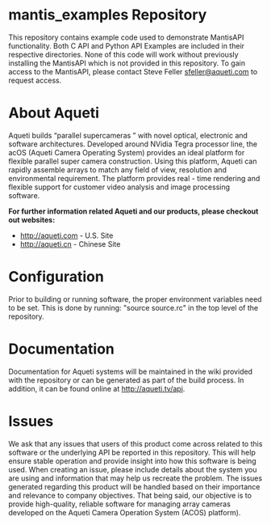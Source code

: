 # mantis_examples Repository
This repository contains example code used to demonstrate MantisAPI functionality. Both C API and Python API Examples are included in their respective directories. None of this code will work without previously installing the MantisAPI which is not provided in this repository. To gain access to the MantisAPI, please contact Steve Feller <sfeller@aqueti.com> to request access.

# About Aqueti
Aqueti builds “parallel supercameras ” with novel optical, electronic and software architectures. Developed around NVidia Tegra processor line, the acOS (Aqueti Camera Operating System) provides an ideal platform for flexible parallel super camera construction. Using this platform, Aqueti can rapidly assemble arrays to match any field of view, resolution and environmental requirement. The platform provides real - time rendering  and flexible support for customer video analysis and image processing software. 

**For further information related Aqueti and our products, please checkout out websites:**
* http://aqueti.com - U.S. Site
* http://aqueti.cn  - Chinese Site

# Configuration
Prior to building or running software, the proper environment variables need to be set. This is done by running:
"source source.rc" in the top level of the repository.

# Documentation
Documentation for Aqueti systems will be maintained in the wiki provided with the repository or can be generated as part of the build process. In addition, it can be found online at http://aqueti.tv/api. 

# Issues
We ask that any issues that users of this product come across related to this software or the underlying API be reported in this repository. This will help ensure stable operation and provide insight into how this software is being used. When creating an issue, please include details about the system you are using and information that may help us recreate the problem.  The issues generated regarding this product will be handled based on their importance and relevance to company objectives. That being said, our objective is to provide high-quality, reliable software for managing array cameras developed on the Aqueti Camera Operation System (ACOS) platform).

